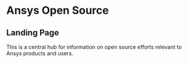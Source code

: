 # Ansys Open Source 

## Landing Page
This is a central hub for information on open source efforts relevant to Ansys
products and users.
